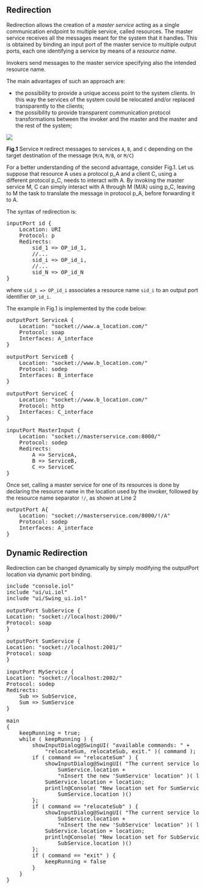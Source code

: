 ## Redirection

Redirection allows the creation of a *master service* acting as a single communication endpoint to multiple service, called resources. The master service receives all the messages meant for the system that it handles. This is obtained by binding an input port of the master service to multiple output ports, each one identifying a service by means of a *resource name*.

Invokers send messages to the master service specifying also the intended resource name. 

The main advantages of such an approach are:

- the possibility to provide a unique access point to the system clients. In this way the services of the system could be relocated and/or replaced transparently to the clients;
- the possibility to provide transparent communication protocol transformations between the invoker and the master and the master and the rest of the system;

<div class="doc_image">
	<img src="documentation/architectural_composition/img/redirection_1.jpg" />
	<p><b>Fig.1</b> Service <code>M</code> redirect messages to services <code>A</code>, <code>B</code>, and <code>C</code> depending on the target destination of the message (<code>M/A</code>, <code>M/B</code>, or <code>M/C</code>)</p>
</div>

For a better understanding of the second advantage, consider Fig.1. Let us suppose that resource A uses a protocol p\_A and a client C, using a different protocol p\_C, needs to interact with A. By invoking the master service M, C can simply interact with A through M (M/A) using p\_C, leaving to M the task to translate the message in protocol p\_A, before forwarding it to A.

The syntax of redirection is:

<pre class="syntax">
inputPort id {
	Location: URI
	Protocol: p
	Redirects:
		sid_1 => OP_id_1,
		//...
		sid_i => OP_id_i,
		//...
		sid_N => OP_id_N
}
</pre>

where `sid_i => OP_id_i` associates a resource name `sid_i` to an output port identifier `OP_id_i`.

The example in Fig.1 is implemented by the code below:

<pre class="code">
outputPort ServiceA {
	Location: "socket://www.a_location.com/"
	Protocol: soap
	Interfaces: A_interface
}

outputPort ServiceB {
	Location: "socket://www.b_location.com/"
	Protocol: sodep
	Interfaces: B_interface
}

outputPort ServiceC {
	Location: "socket://www.b_location.com/"
	Protocol: http
	Interfaces: C_interface
}

inputPort MasterInput {
	Location: "socket://masterservice.com:8000/"
	Protocol: sodep
	Redirects:
		A => ServiceA,
		B => ServiceB,
		C => ServiceC
}
</pre>

Once set, calling a master service for one of its resources is done by declaring the resource name in the location used by the invoker, followed by the resource name separator `!/`, as shown at Line 2

<pre class="code">
outputPort A{
	Location: "socket://masterservice.com/8000/!/A"
	Protocol: sodep
	Interfaces: A_interface
}
</pre>

## Dynamic Redirection

Redirection can be changed dynamically by simply modifying the outputPort location via dynamic port binding.

<pre class="code">
include "console.iol"
include "ui/ui.iol"
include "ui/Swing_ui.iol"

outputPort SubService {
Location: "socket://localhost:2000/"
Protocol: soap
}

outputPort SumService {
Location: "socket://localhost:2001/"
Protocol: soap
}

inputPort MyService {
Location: "socket://localhost:2002/"
Protocol: sodep
Redirects: 	
	Sub => SubService,
	Sum => SumService	
}

main
{	
	keepRunning = true;
	while ( keepRunning ) {
		showInputDialog@SwingUI( "available commands: " +
			"relocateSum, relocateSub, exit." )( command );
		if ( command == "relocateSum" ) {
			showInputDialog@SwingUI( "The current service location is: " +
				SumService.location + 
				"nInsert the new 'SumService' location" )( location );
			SumService.location = location;
			println@Console( "New location set for SumService: " + 
				SumService.location )()
		};
		if ( command == "relocateSub" ) {
			showInputDialog@SwingUI( "The current service location is: " +
				SubService.location + 
				"nInsert the new 'SubService' location" )( location );
			SubService.location = location;
			println@Console( "New location set for SubService: " +
				SubService.location )()
		};
		if ( command == "exit" ) {
			keepRunning = false
		}
	}
}
</pre>